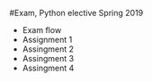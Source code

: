 #Exam, Python elective Spring 2019
* Exam flow
* Assignment 1
* Assingment 2
* Assingment 3
* Assingment 4
